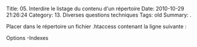 Title: 05. Interdire le listage du contenu d'un répertoire 
Date: 2010-10-29 21:26:24
Category: 13. Diverses questions techniques
Tags: old
Summary:  . 

Placer dans le répertoire un fichier .htaccess contenant la ligne suivante : 


<quote>Options -Indexes</quote>

